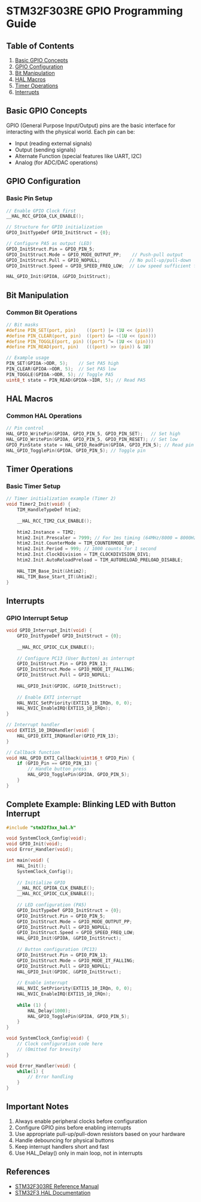 # STM32F303RE GPIO Programming Guide

## Table of Contents
1. [Basic GPIO Concepts](#basic-gpio-concepts)
2. [GPIO Configuration](#gpio-configuration)
3. [Bit Manipulation](#bit-manipulation)
4. [HAL Macros](#hal-macros)
5. [Timer Operations](#timer-operations)
6. [Interrupts](#interrupts)

## Basic GPIO Concepts

GPIO (General Purpose Input/Output) pins are the basic interface for interacting with the physical world. Each pin can be:
- Input (reading external signals)
- Output (sending signals)
- Alternate Function (special features like UART, I2C)
- Analog (for ADC/DAC operations)

## GPIO Configuration

### Basic Pin Setup
```c
// Enable GPIO Clock first
__HAL_RCC_GPIOA_CLK_ENABLE();

// Structure for GPIO initialization
GPIO_InitTypeDef GPIO_InitStruct = {0};

// Configure PA5 as output (LED)
GPIO_InitStruct.Pin = GPIO_PIN_5;
GPIO_InitStruct.Mode = GPIO_MODE_OUTPUT_PP;    // Push-pull output
GPIO_InitStruct.Pull = GPIO_NOPULL;           // No pull-up/pull-down
GPIO_InitStruct.Speed = GPIO_SPEED_FREQ_LOW;  // Low speed sufficient for LED

HAL_GPIO_Init(GPIOA, &GPIO_InitStruct);
```

## Bit Manipulation

### Common Bit Operations
```c
// Bit masks
#define PIN_SET(port, pin)    ((port) |= (1U << (pin)))
#define PIN_CLEAR(port, pin)  ((port) &= ~(1U << (pin)))
#define PIN_TOGGLE(port, pin) ((port) ^= (1U << (pin)))
#define PIN_READ(port, pin)   (((port) >> (pin)) & 1U)

// Example usage
PIN_SET(GPIOA->ODR, 5);    // Set PA5 high
PIN_CLEAR(GPIOA->ODR, 5);  // Set PA5 low
PIN_TOGGLE(GPIOA->ODR, 5); // Toggle PA5
uint8_t state = PIN_READ(GPIOA->IDR, 5); // Read PA5
```

## HAL Macros

### Common HAL Operations
```c
// Pin control
HAL_GPIO_WritePin(GPIOA, GPIO_PIN_5, GPIO_PIN_SET);   // Set high
HAL_GPIO_WritePin(GPIOA, GPIO_PIN_5, GPIO_PIN_RESET); // Set low
GPIO_PinState state = HAL_GPIO_ReadPin(GPIOA, GPIO_PIN_5); // Read pin
HAL_GPIO_TogglePin(GPIOA, GPIO_PIN_5); // Toggle pin
```

## Timer Operations

### Basic Timer Setup
```c
// Timer initialization example (Timer 2)
void Timer2_Init(void) {
    TIM_HandleTypeDef htim2;
    
    __HAL_RCC_TIM2_CLK_ENABLE();
    
    htim2.Instance = TIM2;
    htim2.Init.Prescaler = 7999; // For 1ms timing (64MHz/8000 = 8000Hz)
    htim2.Init.CounterMode = TIM_COUNTERMODE_UP;
    htim2.Init.Period = 999; // 1000 counts for 1 second
    htim2.Init.ClockDivision = TIM_CLOCKDIVISION_DIV1;
    htim2.Init.AutoReloadPreload = TIM_AUTORELOAD_PRELOAD_DISABLE;
    
    HAL_TIM_Base_Init(&htim2);
    HAL_TIM_Base_Start_IT(&htim2);
}
```

## Interrupts

### GPIO Interrupt Setup
```c
void GPIO_Interrupt_Init(void) {
    GPIO_InitTypeDef GPIO_InitStruct = {0};
    
    __HAL_RCC_GPIOC_CLK_ENABLE();
    
    // Configure PC13 (User Button) as interrupt
    GPIO_InitStruct.Pin = GPIO_PIN_13;
    GPIO_InitStruct.Mode = GPIO_MODE_IT_FALLING;
    GPIO_InitStruct.Pull = GPIO_NOPULL;
    
    HAL_GPIO_Init(GPIOC, &GPIO_InitStruct);
    
    // Enable EXTI interrupt
    HAL_NVIC_SetPriority(EXTI15_10_IRQn, 0, 0);
    HAL_NVIC_EnableIRQ(EXTI15_10_IRQn);
}

// Interrupt handler
void EXTI15_10_IRQHandler(void) {
    HAL_GPIO_EXTI_IRQHandler(GPIO_PIN_13);
}

// Callback function
void HAL_GPIO_EXTI_Callback(uint16_t GPIO_Pin) {
    if (GPIO_Pin == GPIO_PIN_13) {
        // Handle button press
        HAL_GPIO_TogglePin(GPIOA, GPIO_PIN_5);
    }
}
```

## Complete Example: Blinking LED with Button Interrupt
```c
#include "stm32f3xx_hal.h"

void SystemClock_Config(void);
void GPIO_Init(void);
void Error_Handler(void);

int main(void) {
    HAL_Init();
    SystemClock_Config();
    
    // Initialize GPIO
    __HAL_RCC_GPIOA_CLK_ENABLE();
    __HAL_RCC_GPIOC_CLK_ENABLE();
    
    // LED configuration (PA5)
    GPIO_InitTypeDef GPIO_InitStruct = {0};
    GPIO_InitStruct.Pin = GPIO_PIN_5;
    GPIO_InitStruct.Mode = GPIO_MODE_OUTPUT_PP;
    GPIO_InitStruct.Pull = GPIO_NOPULL;
    GPIO_InitStruct.Speed = GPIO_SPEED_FREQ_LOW;
    HAL_GPIO_Init(GPIOA, &GPIO_InitStruct);
    
    // Button configuration (PC13)
    GPIO_InitStruct.Pin = GPIO_PIN_13;
    GPIO_InitStruct.Mode = GPIO_MODE_IT_FALLING;
    GPIO_InitStruct.Pull = GPIO_NOPULL;
    HAL_GPIO_Init(GPIOC, &GPIO_InitStruct);
    
    // Enable interrupt
    HAL_NVIC_SetPriority(EXTI15_10_IRQn, 0, 0);
    HAL_NVIC_EnableIRQ(EXTI15_10_IRQn);
    
    while (1) {
        HAL_Delay(1000);
        HAL_GPIO_TogglePin(GPIOA, GPIO_PIN_5);
    }
}

void SystemClock_Config(void) {
    // Clock configuration code here
    // (Omitted for brevity)
}

void Error_Handler(void) {
    while(1) {
        // Error handling
    }
}
```

## Important Notes

1. Always enable peripheral clocks before configuration
2. Configure GPIO pins before enabling interrupts
3. Use appropriate pull-up/pull-down resistors based on your hardware
4. Handle debouncing for physical buttons
5. Keep interrupt handlers short and fast
6. Use HAL_Delay() only in main loop, not in interrupts

## References
- [STM32F303RE Reference Manual](https://www.st.com/resource/en/reference_manual/dm00043574-stm32f303xb-c-d-e-stm32f303x6-8-stm32f328x8-stm32f358xc-stm32f398xe-advanced-arm-based-mcus-stmicroelectronics.pdf)
- [STM32F3 HAL Documentation](https://www.st.com/resource/en/user_manual/dm00122016-description-of-stm32f1-hal-and-lowlayer-drivers-stmicroelectronics.pdf)
